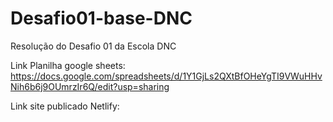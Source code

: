 # Desafio01-base-DNC
Resolução do Desafio 01 da Escola DNC

Link Planilha google sheets: https://docs.google.com/spreadsheets/d/1Y1GjLs2QXtBfOHeYgTI9VWuHHvNih6b6j9OUmrzIr6Q/edit?usp=sharing

Link site publicado Netlify: 

